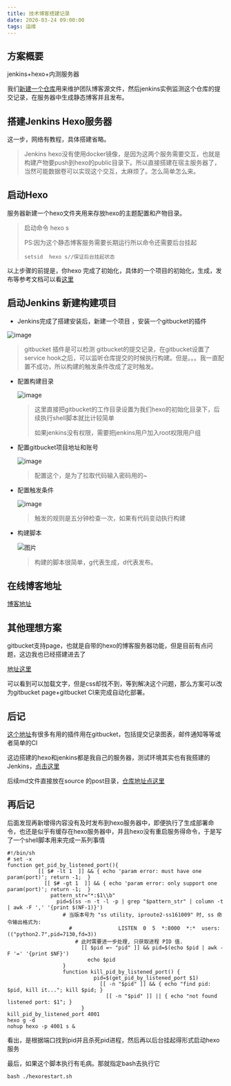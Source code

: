 ```yaml
---
title: 技术博客搭建记录
date: 2020-03-24 09:00:00
tags: 运维
---
```


## 方案概要

jenkins+hexo+内测服务器

我们[新建一个仓库](http://218.6.70.66:8917/AndroidX/LearnEverything)用来维护团队博客源文件，然后jenkins实例监测这个仓库的提交记录，在服务器中生成静态博客并且发布。

## 搭建Jenkins Hexo服务器

这一步，网络有教程，具体搭建省略。

> Jenkins hexo没有使用docker镜像，是因为这两个服务需要交互，也就是构建产物要push到hexo的public目录下。所以直接搭建在宿主服务器了，当然可能数据卷可以实现这个交互，太麻烦了。怎么简单怎么来。

## 启动Hexo

服务器新建一个hexo文件夹用来存放hexo的主题配置和产物目录。

> 启动命令 hexo s
>
> PS:因为这个静态博客服务需要长期运行所以命令还需要后台挂起
>
> ```
> setsid  hexo s//保证后台挂起状态
> ```

以上步骤的前提是，你hexo 完成了初始化，具体的一个项目的初始化，生成，发布等参考文档可以看[这里](https://hexo.io/docs/)

## 启动Jenkins 新建构建项目

+ Jenkins完成了搭建安装后，新建一个项目 ，安装一个gitbucket的插件

![image](https://tva2.sinaimg.cn/large/c1b251b3gy1gd5080jnejj216708idgj.jpg)

> gitbucket 插件是可以检测 gitbucket的提交记录，在gitbucket设置了service hook之后，可以监听仓库提交的时候执行构建。但是。。。我一直配置不成功，所以构建的触发条件改成了定时触发。

+ 配置构建目录

  ![image](https://tva2.sinaimg.cn/large/c1b251b3gy1gd50ev09y2j211o0k3myz.jpg)

  > 这里直接把gitbucket的工作目录设置为我们hexo的初始化目录下，后续执行shell脚本就比计较简单
  >
  > 如果jenkins没有权限，需要把jenkins用户加入root权限用户组

+ 配置gitbucket项目地址和账号

  ![image](https://tva2.sinaimg.cn/large/c1b251b3gy1gd50bsu1e8j213d0h775p.jpg)

  > 配置这个，是为了拉取代码输入密码用的~



+ 配置触发条件

  ![image](https://tvax3.sinaimg.cn/large/c1b251b3gy1gd50d1umpej210f0g4401.jpg)

  > 触发的规则是五分钟检查一次，如果有代码变动执行构建



+ 构建脚本

  ![图片](https://tvax3.sinaimg.cn/large/c1b251b3gy1gd54kga1tbj21ln0cowfc.jpg)

  > 构建的脚本很简单，g代表生成，d代表发布。



## 在线博客地址

[博客地址](http://121.36.161.21:4001/)

## 其他理想方案

gitbucket支持page，也就是自带的hexo的博客服务器功能，但是目前有点问题，这边我也已经搭建进去了

[地址这里](http://218.6.70.66:8917/lianchen/ExploreTheMysteriesOfTheUniverse/pages)

可以看到可以加载文字，但是css却找不到，等到解决这个问题，那么方案可以改为gitbucket page+gitbucket CI来完成自动化部署。 

## 后记



[这个地址](https://gitbucket-plugins.github.io/)有很多有用的插件用在gitbucket，包括提交记录图表，邮件通知等等或者简单的CI

这边搭建的hexo和jenkins都是我自己的服务器，测试环境其实也有我搭建的Jenkins，[点击这里](http://218.6.70.66:30202/login?from=%2F)

后续md文件直接放在source 的post目录，[仓库地址点这里](http://218.6.70.66:8917/AndroidX/LearnEverything/tree/master/source/_posts)

## 再后记

后面发现再新增得内容没有及时发布到hexo服务器中，即便执行了生成部署命令，也还是似乎有缓存在hexo服务器中，并且hexo没有重启服务得命令，于是写了一个shell脚本用来完成一系列事情

```shell
#!/bin/sh
# set -x
function get_pid_by_listened_port(){
          [[ $# -lt 1  ]] && { echo 'param error: must have one param(port)'; return -1;  }
            [[ $# -gt 1  ]] && { echo 'param error: only support one param(port)'; return -1;  }
              pattern_str="*:$1\\b"
                pid=$(ss -n -t -l -p | grep "$pattern_str" | column -t | awk -F ',' '{print $(NF-1)}')
                  # 当版本号为 "ss utility, iproute2-ss161009" 时, ss 命令输出格式为:
                    #               LISTEN  0  5  *:8000  *:*  users:(("python2.7",pid=7130,fd=3))
                      # 此时需要进一步处理, 只获取进程 PID 值.
                        [[ $pid =~ "pid" ]] && pid=$(echo $pid | awk -F '=' '{print $NF}')
                          echo $pid
                  }
                  function kill_pid_by_listened_port() {
                            pid=$(get_pid_by_listened_port $1)
                              [[ -n "$pid" ]] && { echo "find pid: $pid, kill it..."; kill $pid; }
                                [[ -n "$pid" ]] || { echo "not found listened port: $1"; }
                        }
kill_pid_by_listened_port 4001
hexo g -d
nohup hexo -p 4001 s &

```

看出，是根据端口找到pid并且杀死pid进程，然后再以后台挂起得形式启动hexo服务

最后，如果这个脚本执行有毛病。那就指定bash去执行它

```
bash ./hexorestart.sh
```
























